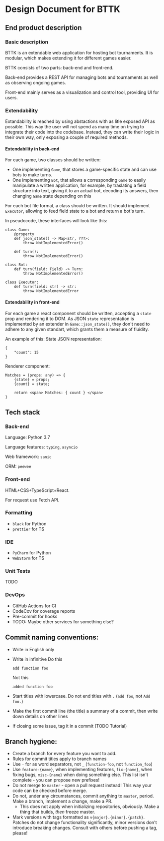 # Design Document for BTTK

## End product description

### Basic description

BTTK is an extendable web application for hosting bot tournaments. It is modular, which makes extending it for different games easier.

BTTK consists of two parts: back-end and front-end.

Back-end provides a REST API for managing bots and tournaments as well as observing ongoing games.

Front-end mainly serves as a visualization and control tool, providing UI for users.

### Extendability

Extandability is reached by using abstactions with as litle exposed API as possible. This way the user will not spend as many time on trying to integrate their code into the codebase. Instead, they can write their logic in their own way, only exposing a couple of required methods.

#### Extendability in back-end

For each game, two classes should be written: 
- One implementing `Game`, that stores a game-specific state and can use bots to make turns.
- One implementing `Bot`, that allows a corresponding `Game` to easily manipulate a written application, for example, by traslating a field structure into text, giving it to an actual bot, decoding its answers, then changing `Game` state depending on this

For each bot file format, a class should be written.
It should implement `Executor`, allowing to feed field state to a bot and return a bot's turn.

In pseudocode, these interfaces will look like this:
```python=
class Game:
    @property
    def json_state() -> Map<str, ???>:
        throw NotImplementedError()
        
    def turn():
        throw NotImplementedError()
        
class Bot:
    def turn(field: Field) -> Turn:
        throw NotImplementedError()
    
class Executor:
    def turn(field: str) -> str:
        throw NotImplementedError
```

#### Extendability in front-end

For each game a react component should be written, accepting a `state` prop and rendering it to DOM. As JSON `state` representation is implemented by an extender in `Game::json_state()`, they don't need to adhere to any given standart, which grants them a measure of fluidity.

An example of this:
State JSON representation:
```json=
{
    "count": 15
}
```

Renderer component:

```typescript=
Matches = (props: any) => {
    {state} = props;
    {count} = state;
    
    return <span> Matches: { count } </span>
}
```



## Tech stack

### Back-end

Language: Python 3.7

Language features: `typing`, `asyncio`

Web framework: `sanic`

ORM: `peewee`

### Front-end

HTML+CSS+TypeScript+React.

For request use Fetch API.

### Formatting

- `black` for Python
- `prettier` for TS

### IDE

- `PyCharm` for Python
- `WebStorm` for TS

### Unit Tests

TODO

### DevOps

- GitHub Actions for CI
- CodeCov for coverage reports
- Pre-commit for hooks
- TODO: Maybe other services for something else?

## Commit naming conventions:

- Write in English only
- Write in infinitive 
  Do this
  ```
  add function foo
  ```
  Not this
  ```
  added function foo
  ```
- Start titles with lowercase. Do not end titles with `.` (`add foo`, not `Add foo.`)
- Make the first commit line (the title) a summary of a commit, 
  then write down details on other lines
  
- If closing some issue, tag it in a commit (TODO Tutorial)

## Branch hygiene:

- Create a branch for every feature you want to add.
- Rules for commit titles apply to branch names
- Use `-` for as word separators, not `_` (`function-foo`, not `function_foo`)
- Use `feature-{name}`, when implementing features, `fix-{name}`, when fixing bugs, `misc-{name}` when doing something else. This list isn't complete - you can propose new prefixes!
- Do not merge to `master` - open a pull request instead! This way your code can be checked before merge.
- Do not, under any circumstances, commit anything to `master`, period. Make a branch, implement a change, make a PR.
  - This does not apply when initializing repositories, obviously. Make a thing that builds, *then* freeze master.
- Mark versions with tags formatted as `v{major}.{minor}.{patch}`. Patches do not change functionality significantly, minor versions don't introduce breaking changes. Consult with others before pushing a tag, please!